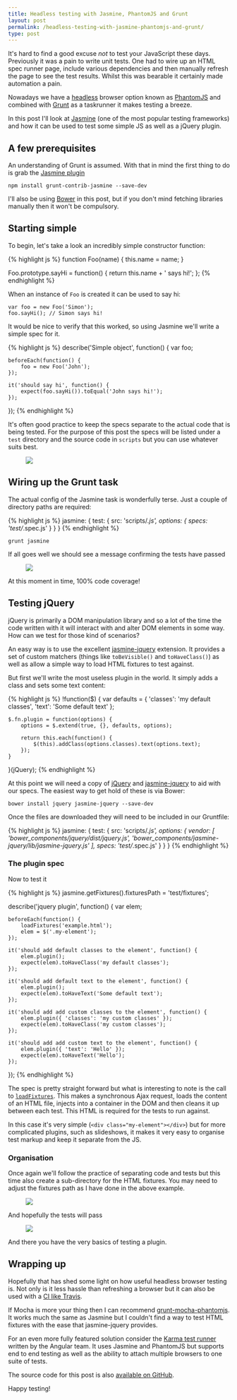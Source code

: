```yaml
---
title: Headless testing with Jasmine, PhantomJS and Grunt
layout: post
permalink: /headless-testing-with-jasmine-phantomjs-and-grunt/
type: post
---
```


It's hard to find a good excuse _not_ to test your JavaScript these days. Previously it was a pain to write unit tests. One had to wire up an HTML spec runner page, include various dependencies and then manually refresh the page to see the test results. Whilst this was bearable it certainly made automation a pain.

Nowadays we have a [headless](http://phantomjs.org/headless-testing.html) browser option known as [PhantomJS](http://phantomjs.org/) and combined with [Grunt](gruntjs.com) as a taskrunner it makes testing a breeze.

In this post I'll look at [Jasmine](http://pivotal.github.io/jasmine/) (one of the most popular testing frameworks) and how it can be used to test some simple JS as well as a jQuery plugin.

## A few prerequisites

An understanding of Grunt is assumed. With that in mind the first thing to do is grab the [Jasmine plugin](https://github.com/gruntjs/grunt-contrib-jasmine)

    npm install grunt-contrib-jasmine --save-dev

I'll also be using [Bower](http://bower.io) in this post, but if you don't mind fetching libraries manually then it won't be compulsory.

## Starting simple

To begin, let's take a look an incredibly simple constructor function:

{% highlight js %}
function Foo(name) {
    this.name = name;
}

Foo.prototype.sayHi = function() {
    return this.name + ' says hi!';
};
{% endhighlight %}

When an instance of `Foo` is created it can be used to say hi:

    var foo = new Foo('Simon');
    foo.sayHi(); // Simon says hi!

It would be nice to verify that this worked, so using Jasmine we'll write a simple spec for it.

{% highlight js %}
describe('Simple object', function() {
    var foo;

    beforeEach(function() {
        foo = new Foo('John');
    });

    it('should say hi', function() {
        expect(foo.sayHi()).toEqual('John says hi!');
    });
});
{% endhighlight %}

It's often good practice to keep the specs separate to the actual code that is being tested. For the purpose of this post the specs will be listed under a `test` directory and the source code in `scripts` but you can use whatever suits best.

<figure class="Figure">
    <img class="Figure-img" src="/assets/images/posts/headless-testing/simple-dir-structure.png">
</figure>

## Wiring up the Grunt task

The actual config of the Jasmine task is wonderfully terse. Just a couple of directory paths are required:

{% highlight js %}
jasmine: {
    test: {
        src: 'scripts/*.js',
        options: {
            specs: 'test/*.spec.js'
        }
    }
}
{% endhighlight %}

    grunt jasmine

If all goes well we should see a message confirming the tests have passed

<figure class="Figure">
    <img class="Figure-img" src="/assets/images/posts/headless-testing/simple-test-result.png">
</figure>

At this moment in time, 100% code coverage!

## Testing jQuery

jQuery is primarily a DOM manipulation library and so a lot of the time the code written with it will interact with and alter DOM elements in some way. How can we test for those kind of scenarios?

An easy way is to use the excellent [jasmine-jquery](https://github.com/velesin/jasmine-jquery) extension. It provides a set of custom matchers (things like `toBeVisible()` and `toHaveClass()`) as well as allow a simple way to load HTML fixtures to test against.

But first we'll write the most useless plugin in the world. It simply adds a class and sets some text content:

{% highlight js %}
!function($) {
    var defaults = {
        'classes': 'my default classes',
        'text':    'Some default text'
    };

    $.fn.plugin = function(options) {
        options = $.extend(true, {}, defaults, options);

        return this.each(function() {
            $(this).addClass(options.classes).text(options.text);
        });
    }
}(jQuery);
{% endhighlight %}


At this point we will need a copy of [jQuery](https://github.com/jquery/jquery) and [jasmine-jquery](https://github.com/velesin/jasmine-jquery) to aid with our specs. The easiest way to get hold of these is via Bower:

    bower install jquery jasmine-jquery --save-dev

Once the files are downloaded they will need to be included in our Gruntfile:

{% highlight js %}
jasmine: {
    test: {
        src: 'scripts/*.js',
        options: {
            vendor: [
                'bower_components/jquery/dist/jquery.js',
                'bower_components/jasmine-jquery/lib/jasmine-jquery.js'
            ],
            specs: 'test/*.spec.js'
        }
    }
}
{% endhighlight %}

### The plugin spec

Now to test it

{% highlight js %}
jasmine.getFixtures().fixturesPath = 'test/fixtures';

describe('jquery plugin', function() {
    var elem;

    beforeEach(function() {
        loadFixtures('example.html');
        elem = $('.my-element');
    });

    it('should add default classes to the element', function() {
        elem.plugin();
        expect(elem).toHaveClass('my default classes');
    });

    it('should add default text to the element', function() {
        elem.plugin();
        expect(elem).toHaveText('Some default text');
    });

    it('should add add custom classes to the element', function() {
        elem.plugin({ 'classes': 'my custom classes' });
        expect(elem).toHaveClass('my custom classes');
    });

    it('should add add custom text to the element', function() {
        elem.plugin({ 'text': 'Hello' });
        expect(elem).toHaveText('Hello');
    });
});
{% endhighlight %}

The spec is pretty straight forward but what is interesting to note is the call to [`loadFixtures`](https://github.com/velesin/jasmine-jquery#html-fixtures). This makes a synchronous Ajax request, loads the content of an HTML file, injects into a container in the DOM and then cleans it up between each test. This HTML is required for the tests to run against.

In this case it's very simple (`<div class="my-element"></div>`) but for more complicated plugins, such as slideshows, it makes it very easy to organise test markup and keep it separate from the JS.

### Organisation

Once again we'll follow the practice of separating code and tests but this time also create a sub-directory for the HTML fixtures. You may need to adjust the fixtures path as I have done in the above example.

<figure class="Figure">
    <img class="Figure-img" src="/assets/images/posts/headless-testing/jquery-plugin-dir.png">
</figure>

And hopefully the tests will pass

<figure class="Figure">
    <img class="Figure-img" src="/assets/images/posts/headless-testing/plugin-passed.png">
</figure>

And there you have the very basics of testing a plugin.

## Wrapping up

Hopefully that has shed some light on how useful headless browser testing is. Not only is it less hassle than refreshing a browser but it can also be used with a [CI like Travis](https://travis-ci.org/).

If Mocha is more your thing then I can recommend [grunt-mocha-phantomjs](https://github.com/jdcataldo/grunt-mocha-phantomjs). It works much the same as Jasmine but I couldn't find a way to test HTML fixtures with the ease that jasmine-jquery provides.

For an even more fully featured solution consider the [Karma test runner](http://karma-runner.github.io/0.10/index.html) written by the Angular team. It uses Jasmine and PhantomJS but supports end to end testing as well as the ability to attach multiple browsers to one suite of tests.

The source code for this post is also [available on GitHub](https://github.com/simonsmith/headless-testing-phantomjs-grunt).

Happy testing!
